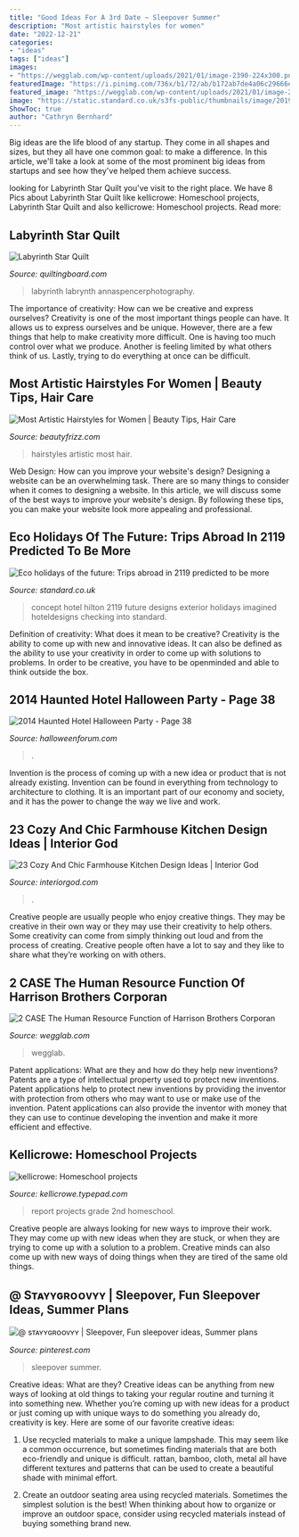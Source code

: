 ```yaml
---
title: "Good Ideas For A 3rd Date ~ Sleepover Summer"
description: "Most artistic hairstyles for women"
date: "2022-12-21"
categories:
- "ideas"
tags: ["ideas"]
images:
- "https://wegglab.com/wp-content/uploads/2021/01/image-2390-224x300.png"
featuredImage: "https://i.pinimg.com/736x/b1/72/ab/b172ab7de4a06c29666e6f47ceef4f43.jpg"
featured_image: "https://wegglab.com/wp-content/uploads/2021/01/image-2390-224x300.png"
image: "https://static.standard.co.uk/s3fs-public/thumbnails/image/2019/06/19/09/hilton-100-checking-into-2119-exterior-0.jpg"
ShowToc: true
author: "Cathryn Bernhard"
---
```



Big ideas are the life blood of any startup. They come in all shapes and sizes, but they all have one common goal: to make a difference. In this article, we'll take a look at some of the most prominent big ideas from startups and see how they've helped them achieve success.

	

		
looking for Labyrinth Star Quilt you've visit to the right place. We have 8 Pics about Labyrinth Star Quilt like kellicrowe: Homeschool projects, Labyrinth Star Quilt and also kellicrowe: Homeschool projects. Read more:
		
    
## Labyrinth Star Quilt

<img loading=lazy src="https://www.quiltingboard.com/attachments/pictures-f5/548293d1461188822-image.jpg" onerror="this.onerror=null;this.src='https://tse3.mm.bing.net/th?id=OIP.7wLt_8EIB4DKnRcbVQyp7QHaJ4&amp;pid=15.1';" alt="Labyrinth Star Quilt">

_Source: quiltingboard.com_

>labyrinth labrynth annaspencerphotography. 

	

The importance of creativity: How can we be creative and express ourselves?
Creativity is one of the most important things people can have. It allows us to express ourselves and be unique. However, there are a few things that help to make creativity more difficult. One is having too much control over what we produce. Another is feeling limited by what others think of us. Lastly, trying to do everything at once can be difficult.

    
## Most Artistic Hairstyles For Women | Beauty Tips, Hair Care

<img loading=lazy src="http://www.beautyfrizz.com/wp-content/uploads/2013/11/cute-hairstyles-43.jpg" onerror="this.onerror=null;this.src='https://tse1.mm.bing.net/th?id=OIP.rg5I7m3Kq8QZJx9KU1PMvwHaJ4&amp;pid=15.1';" alt="Most Artistic Hairstyles for Women | Beauty Tips, Hair Care">

_Source: beautyfrizz.com_

>hairstyles artistic most hair. 

	

Web Design: How can you improve your website's design?
Designing a website can be an overwhelming task. There are so many things to consider when it comes to designing a website. In this article, we will discuss some of the best ways to improve your website's design. By following these tips, you can make your website look more appealing and professional.

    
## Eco Holidays Of The Future: Trips Abroad In 2119 Predicted To Be More

<img loading=lazy src="https://static.standard.co.uk/s3fs-public/thumbnails/image/2019/06/19/09/hilton-100-checking-into-2119-exterior-0.jpg" onerror="this.onerror=null;this.src='https://tse4.mm.bing.net/th?id=OIP.8HZ2OEHxssjDEbDYUd1oJQHaE8&amp;pid=15.1';" alt="Eco holidays of the future: Trips abroad in 2119 predicted to be more">

_Source: standard.co.uk_

>concept hotel hilton 2119 future designs exterior holidays imagined hoteldesigns checking into standard. 

	

Definition of creativity: What does it mean to be creative?
Creativity is the ability to come up with new and innovative ideas. It can also be defined as the ability to use your creativity in order to come up with solutions to problems. In order to be creative, you have to be openminded and able to think outside the box.

    
## 2014 Haunted Hotel Halloween Party - Page 38

<img loading=lazy src="https://www.halloweenforum.com/attachments/party-ideas-experiences-and-recipes/222876d1413078322-2014-haunted-hotel-halloween-party-office_hotel.jpg" onerror="this.onerror=null;this.src='https://tse2.mm.bing.net/th?id=OIP.T-CI6w68uOeJ9Dz1LcUdGAHaFj&amp;pid=15.1';" alt="2014 Haunted Hotel Halloween Party - Page 38">

_Source: halloweenforum.com_

>. 

	

Invention is the process of coming up with a new idea or product that is not already existing. Invention can be found in everything from technology to architecture to clothing. It is an important part of our economy and society, and it has the power to change the way we live and work.

    
## 23 Cozy And Chic Farmhouse Kitchen Design Ideas | Interior God

<img loading=lazy src="http://interiorgod.com/wp-content/uploads/2016/03/industrial-farmhouse-kitchen.jpg" onerror="this.onerror=null;this.src='https://tse4.mm.bing.net/th?id=OIP.0drrt3oDuFym_k44MOl0MQHaLH&amp;pid=15.1';" alt="23 Cozy And Chic Farmhouse Kitchen Design Ideas | Interior God">

_Source: interiorgod.com_

>. 

	

Creative people are usually people who enjoy creative things. They may be creative in their own way or they may use their creativity to help others. Some creativity can come from simply thinking out loud and from the process of creating. Creative people often have a lot to say and they like to share what they’re working on with others.

    
## 2 CASE The Human Resource Function Of Harrison Brothers Corporan

<img loading=lazy src="https://wegglab.com/wp-content/uploads/2021/01/image-2390-224x300.png" onerror="this.onerror=null;this.src='https://tse3.mm.bing.net/th?id=OIP.CFu1vIeYWFhiLFAtuQyAcgAAAA&amp;pid=15.1';" alt="2 CASE The Human Resource Function of Harrison Brothers Corporan">

_Source: wegglab.com_

>wegglab. 

	

Patent applications: What are they and how do they help new inventions?
Patents are a type of intellectual property used to protect new inventions. Patent applications help to protect new inventions by providing the inventor with protection from others who may want to use or make use of the invention. Patent applications can also provide the inventor with money that they can use to continue developing the invention and make it more efficient and effective.

    
## Kellicrowe: Homeschool Projects

<img loading=lazy src="http://kellicrowe.typepad.com/kellicrowe/images/2008/08/03/projectben.jpg" onerror="this.onerror=null;this.src='https://tse1.mm.bing.net/th?id=OIP.oXr0fUUDx1rotnqWfxPxywAAAA&amp;pid=15.1';" alt="kellicrowe: Homeschool projects">

_Source: kellicrowe.typepad.com_

>report projects grade 2nd homeschool. 

	

Creative people are always looking for new ways to improve their work. They may come up with new ideas when they are stuck, or when they are trying to come up with a solution to a problem. Creative minds can also come up with new ways of doing things when they are tired of the same old things.

    
## @ Sᴛᴀʏʏɢʀᴏᴏᴠʏʏ | Sleepover, Fun Sleepover Ideas, Summer Plans

<img loading=lazy src="https://i.pinimg.com/736x/b1/72/ab/b172ab7de4a06c29666e6f47ceef4f43.jpg" onerror="this.onerror=null;this.src='https://tse1.mm.bing.net/th?id=OIP.B5VuyvyQlJgrVdK_fuHodwHaFf&amp;pid=15.1';" alt="@ sᴛᴀʏʏɢʀᴏᴏᴠʏʏ | Sleepover, Fun sleepover ideas, Summer plans">

_Source: pinterest.com_

>sleepover summer. 

	

Creative ideas: What are they?
Creative ideas can be anything from new ways of looking at old things to taking your regular routine and turning it into something new. Whether you’re coming up with new ideas for a product or just coming up with unique ways to do something you already do, creativity is key. Here are some of our favorite creative ideas: 
1. Use recycled materials to make a unique lampshade. This may seem like a common occurrence, but sometimes finding materials that are both eco-friendly and unique is difficult. rattan, bamboo, cloth, metal all have different textures and patterns that can be used to create a beautiful shade with minimal effort. 

2. Create an outdoor seating area using recycled materials. Sometimes the simplest solution is the best! When thinking about how to organize or improve an outdoor space, consider using recycled materials instead of buying something brand new.

